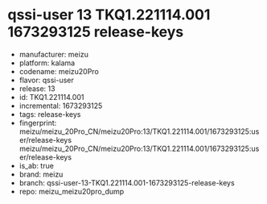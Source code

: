# qssi-user 13 TKQ1.221114.001 1673293125 release-keys
- manufacturer: meizu
- platform: kalama
- codename: meizu20Pro
- flavor: qssi-user
- release: 13
- id: TKQ1.221114.001
- incremental: 1673293125
- tags: release-keys
- fingerprint: meizu/meizu_20Pro_CN/meizu20Pro:13/TKQ1.221114.001/1673293125:user/release-keys
meizu/meizu_20Pro_CN/meizu20Pro:13/TKQ1.221114.001/1673293125:user/release-keys
- is_ab: true
- brand: meizu
- branch: qssi-user-13-TKQ1.221114.001-1673293125-release-keys
- repo: meizu_meizu20pro_dump
